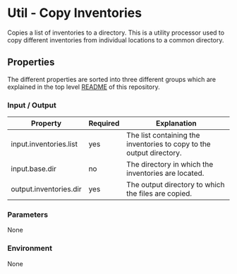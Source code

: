 # Util - Copy Inventories

Copies a list of inventories to a directory. This is a utility processor used to copy different inventories from individual 
locations to a common directory.

## Properties

The different properties are sorted into three different groups which are explained in the top level [README](../../README.md)
of this repository.

### Input / Output
| Property               | Required | Explanation                                                          |
|------------------------|----------|----------------------------------------------------------------------|
| input.inventories.list | yes      | The list containing the inventories to copy to the output directory. |
| input.base.dir         | no       | The directory in which the inventories are located.                  |
| output.inventories.dir | yes      | The output directory to which the files are copied.                  |

### Parameters
None

### Environment
None
